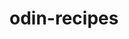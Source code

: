 # odin-recipes
<!-- This is my first ever project after learning the basics in html in TOP (The Odin Project).

The project is a recipe website. As the project goes on I will update this README to share my thoughts. -->

<!-- created my index.html file and recipes folder with apple-crisp.html inside of it. I also added the link to apple-crisp.html to index.html -->

<!-- created link back to Homepage (index.html) from recipe page -->

<!-- Changed the original apple crisp photo with a free use one. Credit for apple crisp photo is as follows: Author is Infrogmation of New Orleans, link to photo https://commons.wikimedia.org/wiki/File:Fresh_baked_apple_crisp_01.jpg, no changes were made to photo. -->

<!-- To add on to the comment above me, added a description of the photo as well as set height and width to properly fit on webpage. -->

<!-- added a description paragraph for the apple crisp recipe and added an ingredients header under the description which I also put in an unordered list of the ingredients-->

<!-- added a directions header with an ordered list of directions for the recipe under it -->

<!-- created lasagna.html file, created html boilerplate inside, added in title, added in link to homepage (index.html), added in picture of lasagna in images folder, as well as lasagna.html with alt description of photo as well as height and width of photo to fit webpage -->

<!-- added description of lasagna recipe, added ingredients header, added unordered list of ingredients, added directions header -->

<!-- added ordered list of directions -->


